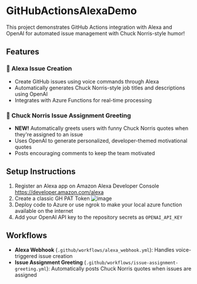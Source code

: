 # GitHubActionsAlexaDemo

This project demonstrates GitHub Actions integration with Alexa and OpenAI for automated issue management with Chuck Norris-style humor!

## Features

### 🎤 Alexa Issue Creation
- Create GitHub issues using voice commands through Alexa
- Automatically generates Chuck Norris-style job titles and descriptions using OpenAI
- Integrates with Azure Functions for real-time processing

### 🥋 Chuck Norris Issue Assignment Greeting
- **NEW!** Automatically greets users with funny Chuck Norris quotes when they're assigned to an issue
- Uses OpenAI to generate personalized, developer-themed motivational quotes
- Posts encouraging comments to keep the team motivated

## Setup Instructions

1. Register an Alexa app on Amazon Alexa Developer Console https://developer.amazon.com/alexa
2. Create a classic GH PAT Token
    ![image](https://github.com/user-attachments/assets/4d0fcd2c-6dbd-438c-b4b8-31265771b069)
3. Deploy code to Azure or use ngrok to make your local azure function available on the internet
4. Add your OpenAI API key to the repository secrets as `OPENAI_API_KEY`

## Workflows

- **Alexa Webhook** (`.github/workflows/alexa_webhook.yml`): Handles voice-triggered issue creation
- **Issue Assignment Greeting** (`.github/workflows/issue-assignment-greeting.yml`): Automatically posts Chuck Norris quotes when issues are assigned

